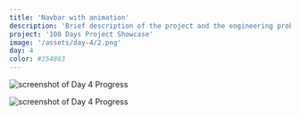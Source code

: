 ```yaml
---
title: 'Navbar with animation'
description: 'Brief description of the project and the engineering problem solved.'
project: '100 Days Project Showcase'
image: '/assets/day-4/2.png'
day: 4
color: #354863
---
```




![screenshot of Day 4 Progress](/assets/day-4/1.png)

![screenshot of Day 4 Progress](/assets/day-4/2.png)
